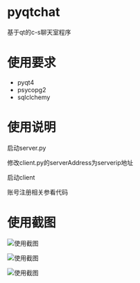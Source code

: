 # pyqtchat

基于qt的c-s聊天室程序

# 使用要求

- pyqt4
- psycopg2
- sqlclchemy

# 使用说明

启动server.py

修改client.py的serverAddress为serverip地址

启动client

账号注册相关参看代码

# 使用截图
![使用截图](https://raw.github.com/bebound/pyqtchat/master/ScreenShot/1.png)

![使用截图](https://raw.github.com/bebound/pyqtchat/master/ScreenShot/2.png)

![使用截图](https://raw.github.com/bebound/pyqtchat/master/ScreenShot/3.png)